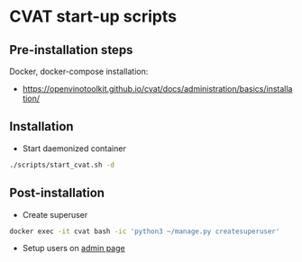# CVAT start-up scripts

## Pre-installation steps

Docker, docker-compose installation:
- https://openvinotoolkit.github.io/cvat/docs/administration/basics/installation/

## Installation

- Start daemonized container
```bash
./scripts/start_cvat.sh -d
```

## Post-installation

- Create superuser
```bash
docker exec -it cvat bash -ic 'python3 ~/manage.py createsuperuser'
```
- Setup users on [admin page](http://localhost:8080/admin)
